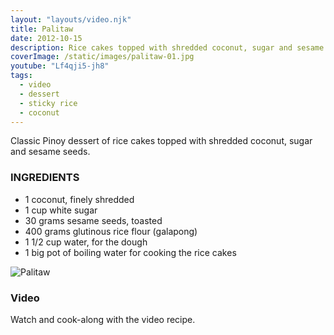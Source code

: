 ```yaml
---
layout: "layouts/video.njk"
title: Palitaw
date: 2012-10-15
description: Rice cakes topped with shredded coconut, sugar and sesame seeds
coverImage: /static/images/palitaw-01.jpg
youtube: "Lf4qji5-jh8"
tags:
  - video
  - dessert
  - sticky rice
  - coconut
---
```


Classic Pinoy dessert of rice cakes topped with shredded coconut, sugar and sesame seeds.

### INGREDIENTS
* 1 coconut, finely shredded
* 1 cup white sugar
* 30 grams sesame seeds, toasted
* 400 grams glutinous rice flour (galapong)
* 1 1/2 cup water, for the dough
* 1 big pot of boiling water for cooking the rice cakes

![Palitaw](/static/images/palitaw-01.jpg?nf_resize=fit&w=960)

### Video
Watch and cook-along with the video recipe.
